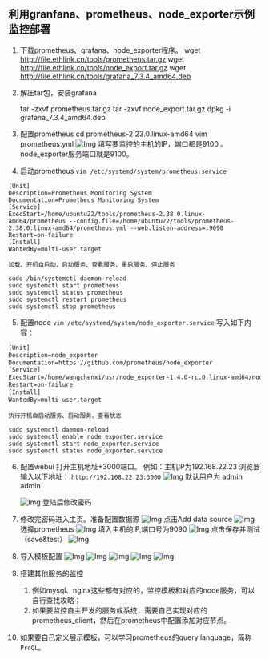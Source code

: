 ## 利用granfana、prometheus、node_exporter示例监控部署

1. 下载prometheus、grafana、node_exporter程序。
    wget http://file.ethlink.cn/tools/prometheus.tar.gz
    wget http://file.ethlink.cn/tools/node_export.tar.gz
    wget http://file.ethlink.cn/tools/grafana_7.3.4_amd64.deb

2. 解压tar包，安装grafana

    tar -zxvf prometheus.tar.gz
    tar -zxvf node_export.tar.gz
    dpkg -i grafana_7.3.4_amd64.deb

3. 配置prometheus
    cd prometheus-2.23.0.linux-amd64
    vim prometheus.yml
    ![Img](./FILES/grafana_prometheus_metrics.md/img-20220912101754.png)
    填写要监控的主机的IP，端口都是9100 。node_exporter服务端口就是9100。

4. 启动prometheus
   `vim /etc/systemd/system/prometheus.service`
```shell
[Unit]
Description=Prometheus Monitoring System
Documentation=Prometheus Monitoring System
[Service]
ExecStart=/home/ubuntu22/tools/prometheus-2.38.0.linux-amd64/prometheus --config.file=/home/ubuntu22/tools/prometheus-2.38.0.linux-amd64/prometheus.yml --web.listen-address=:9090
Restart=on-failure
[Install]
WantedBy=multi-user.target
```
    加载、开机自启动、启动服务、查看服务、重启服务、停止服务
```shell
sudo /bin/systemctl daemon-reload
sudo systemctl start prometheus
sudo systemctl status prometheus
sudo systemctl restart prometheus
sudo systemctl stop prometheus
```


5. 配置node
    `vim /etc/systemd/system/node_exporter.service`
    写入如下内容：
```tex
[Unit]
Description=node_exporter
Documentation=https://github.com/prometheus/node_exporter
[Service]
ExecStart=/home/wangchenxi/usr/node_exporter-1.4.0-rc.0.linux-amd64/node_exporter --collector.systemd --collector.processes
Restart=on-failure
[Install]
WantedBy=multi-user.target
```
    执行开机自启动服务、启动服务、查看状态
```shell
sudo systemctl daemon-reload
sudo systemctl enable node_exporter.service 
sudo systemctl start node_exporter.service 
sudo systemctl status node_exporter.service
```


6. 配置webui
    打开主机地址+3000端口。
    例如：主机IP为192.168.22.23
    浏览器输入以下地址：    `http://192.168.22.23:3000`
    ![Img](./FILES/grafana_prometheus_metrics.md/img-20220912102054.png)
    默认用户为 admin admin

    ![Img](./FILES/grafana_prometheus_metrics.md/img-20220912102143.png)
    登陆后修改密码


7. 修改完密码进入主页。准备配置数据源
    ![Img](./FILES/grafana_prometheus_metrics.md/img-20220912102323.png)
    点击Add data source
    ![Img](./FILES/grafana_prometheus_metrics.md/img-20220912102423.png)
    选择prometheus
    ![Img](./FILES/grafana_prometheus_metrics.md/img-20220912102502.png)
    填入主机的IP,端口号为9090
    ![Img](./FILES/grafana_prometheus_metrics.md/img-20220912102533.png)
    点击保存并测试（save&test）
    ![Img](./FILES/grafana_prometheus_metrics.md/img-20220912102645.png)

8. 导入模板配置
    ![Img](./FILES/grafana_prometheus_metrics.md/img-20220912103538.png)
    ![Img](./FILES/grafana_prometheus_metrics.md/img-20220912103602.png)
    ![Img](./FILES/grafana_prometheus_metrics.md/img-20220912103611.png)
    ![Img](./FILES/grafana_prometheus_metrics.md/img-20220912103619.png)
    ![Img](./FILES/grafana_prometheus_metrics.md/img-20220912103630.png)


9. 搭建其他服务的监控
    1. 例如mysql、nginx这些都有对应的，监控模板和对应的node服务，可以自行查找攻略；
    2. 如果要监控自主开发的服务或系统，需要自己实现对应的prometheus_client，然后在prometheus中配置添加对应节点。

10. 如果要自己定义展示模板，可以学习prometheus的query language，简称`ProQL`。

